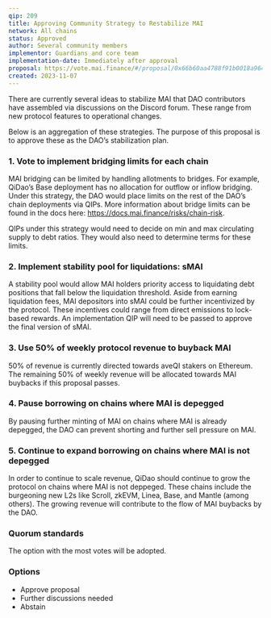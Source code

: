 ```yaml
---
qip: 209
title: Approving Community Strategy to Restabilize MAI
network: All chains
status: Approved
author: Several community members
implementor: Guardians and core team
implementation-date: Immediately after approval
proposal: https://vote.mai.finance/#/proposal/0x66b60aa4788f91b0018a964349bd459bbd89f05cbb98ce71c586db4ce8e76d51
created: 2023-11-07
---
```


There are currently several ideas to stabilize MAI that DAO contributors have assembled via discussions on the Discord forum. These range from new protocol features to operational changes.

Below is an aggregation of these strategies. The purpose of this proposal is to approve these as the DAO’s stabilization plan.

### 1. Vote to implement bridging limits for each chain

MAI bridging can be limited by handling allotments to bridges. For example, QiDao’s Base deployment has no allocation for outflow or inflow bridging. Under this strategy, the DAO would place limits on the rest of the DAO’s chain deployments via QIPs. More information about bridge limits can be found in the docs here: https://docs.mai.finance/risks/chain-risk.

QIPs under this strategy would need to decide on min and max circulating supply to debt ratios. They would also need to determine terms for these limits.

### 2. Implement stability pool for liquidations: sMAI

A stability pool would allow MAI holders priority access to liquidating debt positions that fall below the liquidation threshold. Aside from earning liquidation fees, MAI depositors into sMAI could be further incentivized by the protocol. These incentives could range from direct emissions to lock-based rewards. An implementation QIP will need to be passed to approve the final version of sMAI.

### 3. Use 50% of weekly protocol revenue to buyback MAI

50% of revenue is currently directed towards aveQI stakers on Ethereum. The remaining 50% of weekly revenue will be allocated towards MAI buybacks if this proposal passes.

### 4. Pause borrowing on chains where MAI is depegged

By pausing further minting of MAI on chains where MAI is already depegged, the DAO can prevent shorting and further sell pressure on MAI.

### 5. Continue to expand borrowing on chains where MAI is not depegged

In order to continue to scale revenue, QiDao should continue to grow the protocol on chains where MAI is not deppeged. These chains include the burgeoning new L2s like Scroll, zkEVM, Linea, Base, and Mantle (among others). The growing revenue will contribute to the flow of MAI buybacks by the DAO.

### Quorum standards

The option with the most votes will be adopted.

### Options

* Approve proposal
* Further discussions needed
* Abstain

